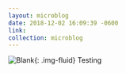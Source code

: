 ```yaml
---
layout: microblog
date: 2018-12-02 16:09:39 -0600
link: 
collection: microblog
---
```

![Blank](https://brianlundin.com/images/microblog/2018-12-02_16-09-13.jpeg){: .img-fluid}
Testing
